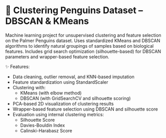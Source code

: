 # 🐧 Clustering Penguins Dataset – DBSCAN & KMeans
Machine learning project for unsupervised clustering and feature selection on the Palmer Penguins dataset.
Uses standardized KMeans and DBSCAN algorithms to identify natural groupings of samples based on biological features.
Includes grid search optimization (silhouette-based) for DBSCAN parameters and wrapper-based feature selection.

✨ Features:
  - Data cleaning, outlier removal, and KNN-based imputation
  - Feature standardization using StandardScaler
  - Clustering with:
    - KMeans (with elbow method)
    - DBSCAN (with GridSearchCV and silhouette scoring)
  - PCA-based 2D visualization of clustering results
  - Wrapper-based feature selection using DBSCAN and silhouette score
  - Evaluation using internal clustering metrics:
    - Silhouette Score
    - Davies-Bouldin Index
    - Calinski-Harabasz Score
